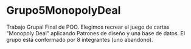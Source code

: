 # Grupo5MonopolyDeal
Trabajo Grupal Final de POO.
Elegimos recrear el juego de cartas "Monopoly Deal" aplicando Patrones de diseño y una base de datos.
El grupo está conformado por 8 integrantes (uno abandonó).
